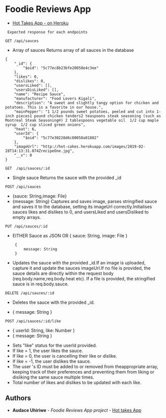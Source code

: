 # Foodie Reviews App

* [Hot Takes App - on Heroku](https://hot-cakes.herokuapp.com/login)

` Expected response for each endpoints`

`GET /api/sauces `
- Array of sauces Returns array of all sauces in the database
```
{
    "_id": {
        "$oid": "5c77ec8b23bfe20058e4c3ee"
    },
    "likes": 0,
    "dislikes": 0,
    "usersLiked": [],
    "usersDisLiked": [],
    "name": "Recipe Sauce",
    "manufacturer": "Food Lovers Kigali",
    "description": "A sweet and slightly tangy option for chicken and potatoes. This is a favorite in our house.",
    "mainPepper": "1 1/2 pounds sweet potatoes, peeled and cut into 1-inch pieces1 pound chicken tenders2 teaspoons steak seasoning (such as Montreal Steak Seasoning®) 2 tablespoons vegetable oil  1/2 cup maple syrup  1/2 cup sliced green onions",
    "heat": 6,
    "userId": {
        "$oid": "5c77e30228d6c80058a01882"
    },
    "imageUrl": "http://hot-cakes.herokuapp.com/images/2019-02-28T14:13:31.074ZrecipeOne.jpg",
    "__v": 0
}
```

`GET  /api/sauces/:id `
- Single sauce Returns the sauce with the provided _id

`POST /api/sauces`
* {sauce: String,image: File} 
* {message: String}
Captures and saves image, parses stringified sauce and saves it 
to the database, setting its imageUrl correctly.Initialises
sauces likes and dislikes to 0, and usersLiked and usersDisliked to empty arrays.

`PUT /api/sauces/:id `

-  EITHER Sauce as JSON
    OR  {
            sauce: String,
            image: File
        } 

        {
            message: String
        }
- Updates the sauce with the provided _id.If an image is uploaded, capture it and 
    update the sauces imageUrl.If no file is provided, the sauce details are directly
    within the request body (req.body.name,req.body.heat etc).
    If a file is provided, the stringified sauce is in req.body.sauce.


`DELETE /api/sauces/:id `
* Deletes the sauce with the provided _id.

-   {
        message: String
    }

`POST /api/sauces/:id/like `
-   {
        userId: String,
        like: Number
    } 
-   {
        message: String
    }
* Sets "like" status for the userId provided.
* If like = 1, the user likes the sauce.
* If like = 0, the user is cancelling their like or dislike.
* If like = -1, the user dislikes the sauce.
* The user 's ID must be added to or removed from theappropriate array, 
    keeping track of their preferences and preventing them from liking or
     disliking the same sauce multiple times.
* Total number of likes and dislikes to be updated with each like.

## Authors

* **Audace Uhiriwe** - *Foodie Reviews App project* - [Hot takes App](https://github.com/UhiriweAudace/Foodie-Reviews-App)